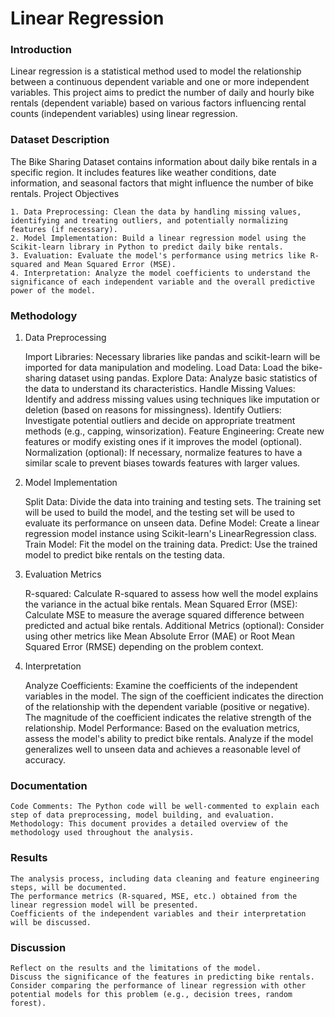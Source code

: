 # Linear Regression

### Introduction

Linear regression is a statistical method used to model the relationship between a continuous dependent variable and one or more independent variables. This project aims to predict the number of daily and hourly bike rentals (dependent variable) based on various factors influencing rental counts (independent variables) using linear regression.  

### Dataset Description

The Bike Sharing Dataset contains information about daily bike rentals in a specific region. It includes features like weather conditions, date information, and seasonal factors that might influence the number of bike rentals.
Project Objectives

    1. Data Preprocessing: Clean the data by handling missing values, identifying and treating outliers, and potentially normalizing features (if necessary).
    2. Model Implementation: Build a linear regression model using the Scikit-learn library in Python to predict daily bike rentals.
    3. Evaluation: Evaluate the model's performance using metrics like R-squared and Mean Squared Error (MSE).
    4. Interpretation: Analyze the model coefficients to understand the significance of each independent variable and the overall predictive power of the model.

### Methodology
1. Data Preprocessing

    Import Libraries: Necessary libraries like pandas and scikit-learn will be imported for data manipulation and modeling.
    Load Data: Load the bike-sharing dataset using pandas.
    Explore Data: Analyze basic statistics of the data to understand its characteristics.
    Handle Missing Values: Identify and address missing values using techniques like imputation or deletion (based on reasons for missingness).
    Identify Outliers: Investigate potential outliers and decide on appropriate treatment methods (e.g., capping, winsorization).
    Feature Engineering: Create new features or modify existing ones if it improves the model (optional).
    Normalization (optional): If necessary, normalize features to have a similar scale to prevent biases towards features with larger values.

2. Model Implementation

    Split Data: Divide the data into training and testing sets. The training set will be used to build the model, and the testing set will be used to evaluate its performance on unseen data.
    Define Model: Create a linear regression model instance using Scikit-learn's LinearRegression class.
    Train Model: Fit the model on the training data.
    Predict: Use the trained model to predict bike rentals on the testing data.

3. Evaluation Metrics

    R-squared: Calculate R-squared to assess how well the model explains the variance in the actual bike rentals.
    Mean Squared Error (MSE): Calculate MSE to measure the average squared difference between predicted and actual bike rentals.
    Additional Metrics (optional): Consider using other metrics like Mean Absolute Error (MAE) or Root Mean Squared Error (RMSE) depending on the problem context.

4. Interpretation

    Analyze Coefficients: Examine the coefficients of the independent variables in the model. The sign of the coefficient indicates the direction of the relationship with the dependent variable (positive or negative). The magnitude of the coefficient indicates the relative strength of the relationship.
    Model Performance: Based on the evaluation metrics, assess the model's ability to predict bike rentals. Analyze if the model generalizes well to unseen data and achieves a reasonable level of accuracy.

### Documentation

    Code Comments: The Python code will be well-commented to explain each step of data preprocessing, model building, and evaluation.
    Methodology: This document provides a detailed overview of the methodology used throughout the analysis.

### Results

    The analysis process, including data cleaning and feature engineering steps, will be documented.
    The performance metrics (R-squared, MSE, etc.) obtained from the linear regression model will be presented.
    Coefficients of the independent variables and their interpretation will be discussed.

### Discussion

    Reflect on the results and the limitations of the model.
    Discuss the significance of the features in predicting bike rentals.
    Consider comparing the performance of linear regression with other potential models for this problem (e.g., decision trees, random forest).
